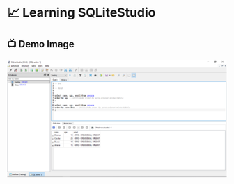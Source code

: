 # 📈 Learning SQLiteStudio

## 📺 Demo Image 

![01](https://github.com/ArthurEstevan/Entra21_Class_Relational_Bank/blob/main/Class_03/04-DML-Ordenando-Consulta-Com-OrderBy/04.png)
